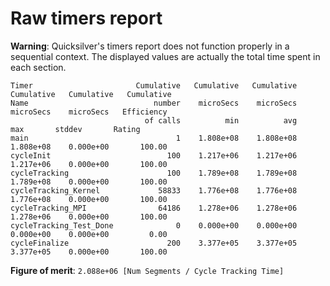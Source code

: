 # Raw timers report

**Warning**: Quicksilver's timers report does not function properly in a sequential context.
The displayed values are actually the total time spent in each section.

```
Timer                       Cumulative   Cumulative   Cumulative   Cumulative   Cumulative   Cumulative
Name                            number    microSecs    microSecs    microSecs    microSecs   Efficiency
                              of calls          min          avg          max       stddev       Rating
main                                 1    1.808e+08    1.808e+08    1.808e+08    0.000e+00       100.00
cycleInit                          100    1.217e+06    1.217e+06    1.217e+06    0.000e+00       100.00
cycleTracking                      100    1.789e+08    1.789e+08    1.789e+08    0.000e+00       100.00
cycleTracking_Kernel             58833    1.776e+08    1.776e+08    1.776e+08    0.000e+00       100.00
cycleTracking_MPI                64186    1.278e+06    1.278e+06    1.278e+06    0.000e+00       100.00
cycleTracking_Test_Done              0    0.000e+00    0.000e+00    0.000e+00    0.000e+00         0.00
cycleFinalize                      200    3.377e+05    3.377e+05    3.377e+05    0.000e+00       100.00

```

**Figure of merit**: `2.088e+06 [Num Segments / Cycle Tracking Time]`
